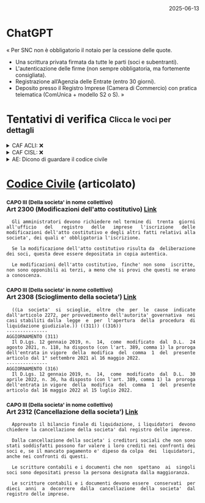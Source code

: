 <div align="right">2025-06-13</div>

# ChatGPT
« Per SNC non è obbligatorio il notaio per la cessione delle quote.
- Una scrittura privata firmata da tutte le parti (soci e subentranti).
- L'autenticazione delle firme (non sempre obbligatoria, ma fortemente consigliata).
- Registrazione all’Agenzia delle Entrate (entro 30 giorni).
- Deposito presso il Registro Imprese (Camera di Commercio) con pratica telematica (ComUnica + modello S2 o S). »




# Tentativi di verifica <sub><sup>Clicca le voci per dettagli</sup></sub>
<details><summary> CAF ACLI: ❌ </summary>
  
1. Caf Acli FFAA (0283530917) mi rimanda al Cup
2. Cup Acli Mi (0225544777) mi rimanda all'area contabile
3. Area contabile (0284267240) mi dice che NESSUN CAF ACLI può farlo

</details>

<details><summary> CAF CISL: ❌ </summary>

- Caf Cisl (800800730) chiedo di essere richiamato, lo fanno mentre ero al tel con AE
- Inviata email di richiesta info Gio 12 Giugno, rispondono nisba il 13 Giugno

</details>

<details><summary> AE: Dicono di guardare il codice civile </summary>
- Chiamo 0697617689
- In area tecnica mi dicono di sentire area fiscale
- In area fiscale mi dicono di guardare su Codice Civile

</details>




# [Codice Civile](https://www.gazzettaufficiale.it/anteprima/codici/codiceCivile) (articolato)

### <sub>CAPO III (Della societa' in nome collettivo) </sub><br/> Art 2300 (Modificazioni dell'atto costitutivo) [Link](https://www.gazzettaufficiale.it/atto/serie_generale/caricaArticolo?art.versione=1&art.idGruppo=293&art.flagTipoArticolo=2&art.codiceRedazionale=042U0262&art.idArticolo=2300&art.idSottoArticolo=1&art.idSottoArticolo1=10&art.dataPubblicazioneGazzetta=1942-04-04&art.progressivo=0#art)

      Gli amministratori devono richiedere nel termine di  trenta  giorni
    all'ufficio   del   registro   delle   imprese   l'iscrizione   delle
    modificazioni dell'atto costitutivo e degli altri fatti relativi alla
    societa', dei quali e' obbligatoria l'iscrizione. 
     
      Se la modificazione dell'atto costitutivo risulta da  deliberazione
    dei soci, questa deve essere depositata in copia autentica. 
     
      Le modificazioni dell'atto costitutivo, finche' non sono  iscritte,
    non sono opponibili ai terzi, a meno che si provi che questi ne erano
    a conoscenza. 


### <sub>CAPO III (Della societa' in nome collettivo) </sub><br/> Art 2308 (Scioglimento della societa') [Link](https://www.gazzettaufficiale.it/atto/serie_generale/caricaArticolo?art.versione=3&art.idGruppo=293&art.flagTipoArticolo=2&art.codiceRedazionale=042U0262&art.idArticolo=2308&art.idSottoArticolo=1&art.idSottoArticolo1=10&art.dataPubblicazioneGazzetta=1942-04-04&art.progressivo=0#art)

      ((La  societa'  si  scioglie,  oltre  che  per  le  cause  indicate
    dall'articolo 2272, per provvedimento dell'autorita' governativa  nei
    casi stabiliti dalla  legge  e  per  l'apertura  della  procedura  di
    liquidazione giudiziale.)) ((311)) ((316)) 
    --------------- 
    AGGIORNAMENTO (311) 
      Il D.Lgs. 12 gennaio 2019, n.  14,  come  modificato  dal  D.L.  24
    agosto 2021, n. 118, ha disposto (con l'art. 389, comma 1) la proroga
    dell'entrata in vigore  della  modifica  del  comma  1  del  presente
    articolo dal 1° settembre 2021 al 16 maggio 2022. 
    --------------- 
    AGGIORNAMENTO (316) 
      Il D.Lgs. 12 gennaio 2019, n.  14,  come  modificato  dal  D.L.  30
    aprile 2022, n. 36, ha disposto (con l'art. 389, comma 1) la  proroga
    dell'entrata in vigore  della  modifica  del  comma  1  del  presente
    articolo dal 16 maggio 2022 al 15 luglio 2022. 

### <sub>CAPO III (Della societa' in nome collettivo) </sub><br/> Art 2312 (Cancellazione della societa') [Link](https://www.gazzettaufficiale.it/atto/serie_generale/caricaArticolo?art.versione=1&art.idGruppo=293&art.flagTipoArticolo=2&art.codiceRedazionale=042U0262&art.idArticolo=2312&art.idSottoArticolo=1&art.idSottoArticolo1=10&art.dataPubblicazioneGazzetta=1942-04-04&art.progressivo=0#art)
    
      Approvato il bilancio finale di liquidazione, i liquidatori  devono
    chiedere la cancellazione della societa' dal registro delle imprese. 
     
      Dalla cancellazione della societa' i creditori sociali che non sono
    stati soddisfatti possono far valere i loro crediti nei confronti dei
    soci e, se il mancato pagamento e' dipeso da colpa  dei  liquidatori,
    anche nei confronti di questi. 
     
      Le scritture contabili e i documenti che non  spettano  ai  singoli
    soci sono depositati presso la persona designata dalla maggioranza. 
     
      Le scritture contabili e i documenti devono essere  conservati  per
    dieci  anni  a  decorrere  dalla  cancellazione  della  societa'  dal
    registro delle imprese. 




